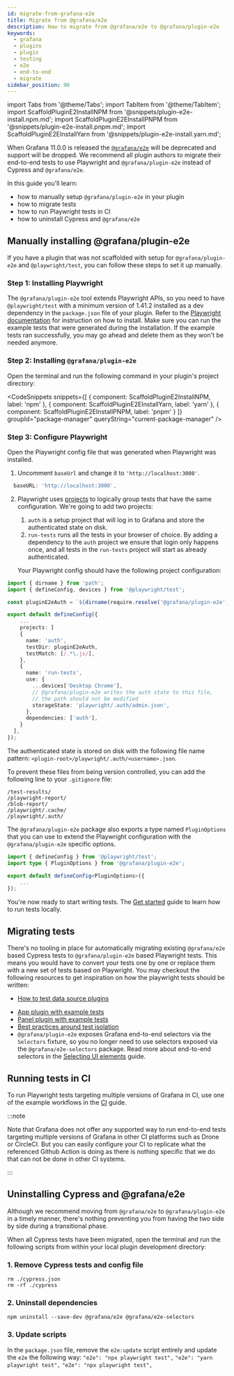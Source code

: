 ```yaml
---
id: migrate-from-grafana-e2e
title: Migrate from @grafana/e2e
description: How to migrate from @grafana/e2e to @grafana/plugin-e2e
keywords:
  - grafana
  - plugins
  - plugin
  - testing
  - e2e
  - end-to-end
  - migrate
sidebar_position: 90
---
```


import Tabs from '@theme/Tabs';
import TabItem from '@theme/TabItem';
import ScaffoldPluginE2InstallNPM from '@snippets/plugin-e2e-install.npm.md';
import ScaffoldPluginE2EInstallPNPM from '@snippets/plugin-e2e-install.pnpm.md';
import ScaffoldPluginE2EInstallYarn from '@snippets/plugin-e2e-install.yarn.md';

When Grafana 11.0.0 is released the [`@grafana/e2e`](https://www.npmjs.com/package/@grafana/e2e) will be deprecated and support will be dropped. We recommend all plugin authors to migrate their end-to-end tests to use Playwright and `@grafana/plugin-e2e` instead of Cypress and `@grafana/e2e`.

In this guide you'll learn:

- how to manually setup `@grafana/plugin-e2e` in your plugin
- how to migrate tests
- how to run Playwright tests in CI
- how to uninstall Cypress and `@grafana/e2e`

## Manually installing @grafana/plugin-e2e

If you have a plugin that was not scaffolded with setup for `@grafana/plugin-e2e` and `@playwright/test`, you can follow these steps to set it up manually.

### Step 1: Installing Playwright

The `@grafana/plugin-e2e` tool extends Playwright APIs, so you need to have `@playwright/test` with a minimum version of 1.41.2 installed as a dev dependency in the `package.json` file of your plugin. Refer to the [Playwright documentation](https://playwright.dev/docs/intro#installing-playwright) for instruction on how to install. Make sure you can run the example tests that were generated during the installation. If the example tests ran successfully, you may go ahead and delete them as they won't be needed anymore.

### Step 2: Installing `@grafana/plugin-e2e`

Open the terminal and run the following command in your plugin's project directory:

<CodeSnippets
snippets={[
{ component: ScaffoldPluginE2InstallNPM, label: 'npm' },
{ component: ScaffoldPluginE2EInstallYarn, label: 'yarn' },
{ component: ScaffoldPluginE2EInstallPNPM, label: 'pnpm' }
]}
groupId="package-manager"
queryString="current-package-manager"
/>

### Step 3: Configure Playwright

Open the Playwright config file that was generated when Playwright was installed.

1. Uncomment `baseUrl` and change it to `'http://localhost:3000'`.

```ts title="playwright.config.ts"
  baseURL: 'http://localhost:3000',
```

2. Playwright uses [projects](https://playwright.dev/docs/test-projects) to logically group tests that have the same configuration. We're going to add two projects:

   1. `auth` is a setup project that will log in to Grafana and store the authenticated state on disk.
   2. `run-tests` runs all the tests in your browser of choice. By adding a dependency to the `auth` project we ensure that login only happens once, and all tests in the `run-tests` project will start as already authenticated.

   Your Playwright config should have the following project configuration:

```ts title="playwright.config.ts"
import { dirname } from 'path';
import { defineConfig, devices } from '@playwright/test';

const pluginE2eAuth = `${dirname(require.resolve('@grafana/plugin-e2e'))}/auth`;

export default defineConfig({
    ...
    projects: [
    {
      name: 'auth',
      testDir: pluginE2eAuth,
      testMatch: [/.*\.js/],
    },
    {
      name: 'run-tests',
      use: {
        ...devices['Desktop Chrome'],
        // @grafana/plugin-e2e writes the auth state to this file,
        // the path should not be modified
        storageState: 'playwright/.auth/admin.json',
      },
      dependencies: ['auth'],
    }
  ],
});
```

The authenticated state is stored on disk with the following file name pattern: `<plugin-root>/playwright/.auth/<username>.json`.

To prevent these files from being version controlled, you can add the following line to your `.gitignore` file:

```shell title=".gitignore"
/test-results/
/playwright-report/
/blob-report/
/playwright/.cache/
/playwright/.auth/
```

The `@grafana/plugin-e2e` package also exports a type named `PluginOptions` that you can use to extend the Playwright configuration with the `@grafana/plugin-e2e` specific options.

```ts title="playwright.config.ts"
import { defineConfig } from '@playwright/test';
import type { PluginOptions } from '@grafana/plugin-e2e';

export default defineConfig<PluginOptions>({
    ...
});
```

You're now ready to start writing tests. The [Get started](./get-started.md) guide to learn how to run tests locally.

## Migrating tests

There's no tooling in place for automatically migrating existing `@grafana/e2e` based Cypress tests to `@grafana/plugin-e2e` based Playwright tests. This means you would have to convert your tests one by one or replace them with a new set of tests based on Playwright. You may checkout the following resources to get inspiration on how the playwright tests should be written:

- [How to test data source plugins](./test-a-data-source-plugin/index.md)
<!-- - [How to test panel plugins](./test-a-panel-plugin.md) -->
- [App plugin with example tests](https://github.com/grafana/grafana-plugin-examples/tree/main/examples/app-basic/tests)
- [Panel plugin with example tests](https://github.com/grafana/grafana-plugin-examples/tree/main/examples/panel-datalinks/tests)
- [Best practices around test isolation](./setup-resources.md#test-isolation)
- `@grafana/plugin-e2e` exposes Grafana end-to-end selectors via the `Selectors` fixture, so you no longer need to use selectors exposed via the `@grafana/e2e-selectors` package. Read more about end-to-end selectors in the [Selecting UI elements](./selecting-ui-elements.md) guide.

## Running tests in CI

To run Playwright tests targeting multiple versions of Grafana in CI, use one of the example workflows in the [CI](./ci.md) guide.

:::note

Note that Grafana does not offer any supported way to run end-to-end tests targeting multiple versions of Grafana in other CI platforms such as Drone or CircleCI. But you can easily configure your CI to replicate what the referenced Github Action is doing as there is nothing specific that we do that can not be done in other CI systems.

:::

## Uninstalling Cypress and @grafana/e2e

Although we recommend moving from `@grafana/e2e` to `@grafana/plugin-e2e` in a timely manner, there's nothing preventing you from having the two side by side during a transitional phase.

When all Cypress tests have been migrated, open the terminal and run the following scripts from within your local plugin development directory:

### 1. Remove Cypress tests and config file

```shell
rm ./cypress.json
rm -rf ./cypress
```

### 2. Uninstall dependencies

```shell
npm uninstall --save-dev @grafana/e2e @grafana/e2e-selectors
```

### 3. Update scripts

In the `package.json` file, remove the `e2e:update` script entirely and update the `e2e` the following way:
<Tabs>
<TabItem value="npm" default>
`"e2e": "npx playwright test",`
</TabItem>
<TabItem value="yarn" >
`"e2e": "yarn playwright test",`
</TabItem>
<TabItem value="npx">
`"e2e": "npx playwright test",`
</TabItem>
</Tabs>
